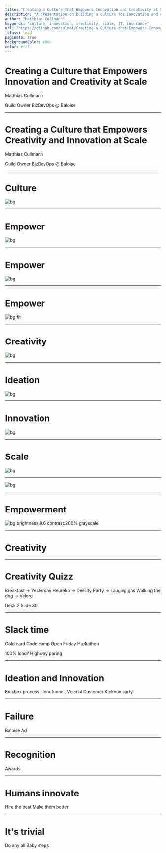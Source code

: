 ```yaml
---
title: "Creating a Culture that Empowers Innovation and Creativity at Scale"
description: "A presentation on building a culture for innovation and creativity at scale."
author: "Matthias Cullmann"
keywords: "culture, innovation, creativity, scale, IT, insurance"
url: "https://github.com/culmat/Creating-a-Culture-that-Empowers-Innovation-and-Creativity-at-Scale"
_class: lead
paginate: true
backgroundColor: #000
color: #fff
---
```


# **Creating a Culture that Empowers Innovation and Creativity at Scale**

Matthias Cullmann

Guild Owner BizDevOps @ Baloise

<!--
  All Job Titles are wrong, but some are useful. -> Im from IT

  Insurance is in fact IT with an insurance twist.
-->

---

# **Creating a Culture that Empowers Creativity and Innovation at Scale**

Matthias Cullmann

Guild Owner BizDevOps @ Baloise

---

# Culture

![bg](img/marylou-fortier-DYMC1mP3HS4-unsplash.jpg)

<!--

Culture is the shared beliefs, values, customs, behaviors, and artifacts that characterize a group or society and are transmitted across generations.

Culture with capital C - millenaires.

Culture is how we do things around here.

Photo by <a href="https://unsplash.com/@rylouma?utm_source=unsplash&utm_medium=referral&utm_content=creditCopyText">Marylou Fortier</a> on <a href="https://unsplash.com/photos/two-pyramid-during-golden-hour-DYMC1mP3HS4?utm_source=unsplash&utm_medium=referral&utm_content=creditCopyText">Unsplash</a>


-->

---

# Empower

![bg](img/mg.jpg)

<!--
Sorry, image for NY
-->

---

# Empower

![bg ](img/mlk.png)

---

# Empower

![bg fit](img/kristijan-arsov-2vkUywv7LNQ-unsplash.jpg)

<!--

Let your people take control and don't be afraid to see the symbols of power slightly deteriorate.
Get out of the way.

Photo by <a href="https://unsplash.com/@aarsoph?utm_source=unsplash&utm_medium=referral&utm_content=creditCopyText">Kristijan Arsov</a> on <a href="https://unsplash.com/photos/two-monkeys-sitting-on-top-of-a-golden-statue-2vkUywv7LNQ?utm_source=unsplash&utm_medium=referral&utm_content=creditCopyText">Unsplash</a>


-->

---

# Creativity

![bg ](img/bhushan-sadani-M-xaOaCzy_M-unsplash.jpg)

<!--

Creativity is the foundational mental capacity to generate novel ideas, connections, or perspectives. It's about thinking differently, seeing patterns others miss, or imagining possibilities that don't yet exist. Creativity is cognitive and abstract—it happens in your mind when you make unexpected associations or challenge conventional thinking. For example, wondering "what if we could carry a thousand songs in our pocket?" is creative thinking.


Photo by <a href="https://unsplash.com/@bhushan07?utm_source=unsplash&utm_medium=referral&utm_content=creditCopyText">Bhushan Sadani</a> on <a href="https://unsplash.com/photos/bokeh-light-photo-M-xaOaCzy_M?utm_source=unsplash&utm_medium=referral&utm_content=creditCopyText">Unsplash</a>



-->

---

# Ideation

![bg ](img/lyndon-li-EHMTGqCw7Xc-unsplash.jpg)

<!--

Ideation is the systematic process of generating, developing, and communicating ideas. It's creativity in action—the deliberate practice of producing and refining concepts. Ideation typically involves techniques like brainstorming, mind mapping, or design thinking workshops. It takes raw creative impulses and shapes them into more concrete concepts that can be evaluated and refined. Using the earlier example, ideation would involve sketching out different ways a portable music device might work, considering user needs, and exploring various technical approaches.


Photo by <a href="https://unsplash.com/@dynastywind?utm_source=unsplash&utm_medium=referral&utm_content=creditCopyText">Lyndon Li</a> on <a href="https://unsplash.com/photos/a-long-exposure-photo-of-sparks-in-a-tunnel-EHMTGqCw7Xc?utm_source=unsplash&utm_medium=referral&utm_content=creditCopyText">Unsplash</a>



-->

---

# Innovation

![bg ](img/colin-avery-InMS8UZ5Ki8-unsplash.jpg)

<!--

Innovation is the successful implementation of creative ideas that create value. It's not just about having novel ideas—it's about executing them in ways that make a real difference, whether that's solving a problem, improving a process, or creating new opportunities. Innovation requires not just creativity and ideation, but also resources, persistence, and practical execution. The iPod was an innovation because it actually brought that "thousand songs in your pocket" vision to market and changed how people experienced music.


Photo by <a href="https://unsplash.com/@shofukan?utm_source=unsplash&utm_medium=referral&utm_content=creditCopyText">Colin Avery</a> on <a href="https://unsplash.com/photos/black-metal-opened-charcoal-burner-InMS8UZ5Ki8?utm_source=unsplash&utm_medium=referral&utm_content=creditCopyText">Unsplash</a>


-->

---

# Scale

![bg ](img/baloise_eco_system.png)

<!--

Internal vs External Innovation


-->

---

![bg ](img/Screenshot%20From%202025-10-26%2012-21-39.png)

<!--

Failure

==> So how do we do that?

-->

---

# Empowerment

![bg brightness:0.6 contrast:200% grayscale](img/yao-oo-p_Bpv-iu7QI-unsplash.jpg)

<!--

Information, Openness

wiki

open friday

Insurance is data and knowledge.

Data classification and Openness

Take the fear away.

FOSS

Photo by <a href="https://unsplash.com/@yaooo_?utm_source=unsplash&utm_medium=referral&utm_content=creditCopyText">yao oo</a> on <a href="https://unsplash.com/photos/a-bunch-of-mushrooms-that-are-on-a-shelf-p_Bpv-iu7QI?utm_source=unsplash&utm_medium=referral&utm_content=creditCopyText">Unsplash</a>


-->

---

# Creativity

<!--

"Create a work environment that motivates peak performance"

ball pool
table football
creative furniture
a walk in the "Baloise" Park

-->

---

# Creativity Quizz

Breakfast -> Yesterday
Heureka -> Density
Party -> Lauging gas
Walking the dog -> Velcro

Deck 2 Slide 30

---

# Slack time

Gold card
Code camp
Open Friday
Hackathon

100% load? Highway paring

---

# Ideation and Innovation

Kickbox process , Innofunnel, Voici of Customer
Kickbox party

<!--

Pro cedere
Budget & sponsorship
Involve people -> scale

-->

---

# Failure

Baloise Ad

<!--



-->

---

# Recognition

Awards

<!--



-->

---

# Humans innovate

Hire the best
Make them better

<!--

Can AI innovate?
AlphaFold

-->

---

# It's trivial

Do any all
Baby steps

<!--

Did I just listen to a keynote telling me to open the windows if I want innovation?

-->
